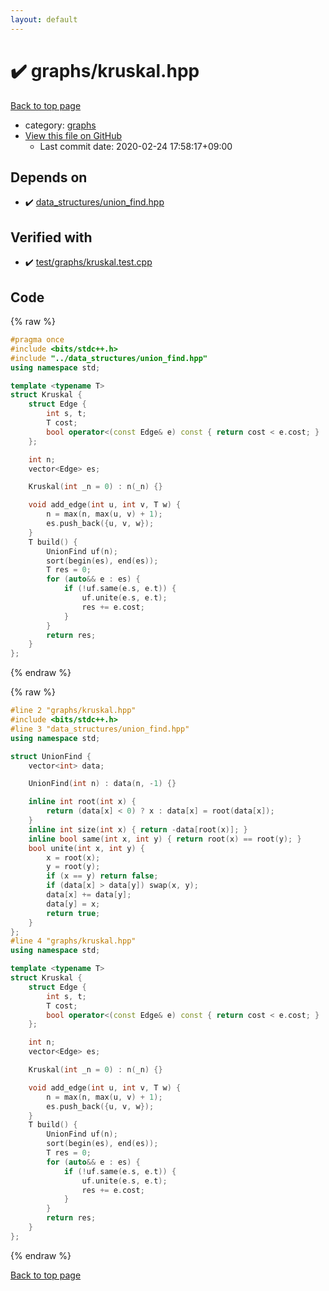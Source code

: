 ```yaml
---
layout: default
---
```


<!-- mathjax config similar to math.stackexchange -->
<script type="text/javascript" async
  src="https://cdnjs.cloudflare.com/ajax/libs/mathjax/2.7.5/MathJax.js?config=TeX-MML-AM_CHTML">
</script>
<script type="text/x-mathjax-config">
  MathJax.Hub.Config({
    TeX: { equationNumbers: { autoNumber: "AMS" }},
    tex2jax: {
      inlineMath: [ ['$','$'] ],
      processEscapes: true
    },
    "HTML-CSS": { matchFontHeight: false },
    displayAlign: "left",
    displayIndent: "2em"
  });
</script>

<script type="text/javascript" src="https://cdnjs.cloudflare.com/ajax/libs/jquery/3.4.1/jquery.min.js"></script>
<script src="https://cdn.jsdelivr.net/npm/jquery-balloon-js@1.1.2/jquery.balloon.min.js" integrity="sha256-ZEYs9VrgAeNuPvs15E39OsyOJaIkXEEt10fzxJ20+2I=" crossorigin="anonymous"></script>
<script type="text/javascript" src="../../assets/js/copy-button.js"></script>
<link rel="stylesheet" href="../../assets/css/copy-button.css" />


# :heavy_check_mark: graphs/kruskal.hpp

<a href="../../index.html">Back to top page</a>

* category: <a href="../../index.html#e8706a28320e46fa20885a2933e42797">graphs</a>
* <a href="{{ site.github.repository_url }}/blob/master/graphs/kruskal.hpp">View this file on GitHub</a>
    - Last commit date: 2020-02-24 17:58:17+09:00




## Depends on

* :heavy_check_mark: <a href="../data_structures/union_find.hpp.html">data_structures/union_find.hpp</a>


## Verified with

* :heavy_check_mark: <a href="../../verify/test/graphs/kruskal.test.cpp.html">test/graphs/kruskal.test.cpp</a>


## Code

<a id="unbundled"></a>
{% raw %}
```cpp
#pragma once
#include <bits/stdc++.h>
#include "../data_structures/union_find.hpp"
using namespace std;

template <typename T>
struct Kruskal {
    struct Edge {
        int s, t;
        T cost;
        bool operator<(const Edge& e) const { return cost < e.cost; }
    };

    int n;
    vector<Edge> es;

    Kruskal(int _n = 0) : n(_n) {}

    void add_edge(int u, int v, T w) {
        n = max(n, max(u, v) + 1);
        es.push_back({u, v, w});
    }
    T build() {
        UnionFind uf(n);
        sort(begin(es), end(es));
        T res = 0;
        for (auto&& e : es) {
            if (!uf.same(e.s, e.t)) {
                uf.unite(e.s, e.t);
                res += e.cost;
            }
        }
        return res;
    }
};
```
{% endraw %}

<a id="bundled"></a>
{% raw %}
```cpp
#line 2 "graphs/kruskal.hpp"
#include <bits/stdc++.h>
#line 3 "data_structures/union_find.hpp"
using namespace std;

struct UnionFind {
    vector<int> data;

    UnionFind(int n) : data(n, -1) {}

    inline int root(int x) {
        return (data[x] < 0) ? x : data[x] = root(data[x]);
    }
    inline int size(int x) { return -data[root(x)]; }
    inline bool same(int x, int y) { return root(x) == root(y); }
    bool unite(int x, int y) {
        x = root(x);
        y = root(y);
        if (x == y) return false;
        if (data[x] > data[y]) swap(x, y);
        data[x] += data[y];
        data[y] = x;
        return true;
    }
};
#line 4 "graphs/kruskal.hpp"
using namespace std;

template <typename T>
struct Kruskal {
    struct Edge {
        int s, t;
        T cost;
        bool operator<(const Edge& e) const { return cost < e.cost; }
    };

    int n;
    vector<Edge> es;

    Kruskal(int _n = 0) : n(_n) {}

    void add_edge(int u, int v, T w) {
        n = max(n, max(u, v) + 1);
        es.push_back({u, v, w});
    }
    T build() {
        UnionFind uf(n);
        sort(begin(es), end(es));
        T res = 0;
        for (auto&& e : es) {
            if (!uf.same(e.s, e.t)) {
                uf.unite(e.s, e.t);
                res += e.cost;
            }
        }
        return res;
    }
};

```
{% endraw %}

<a href="../../index.html">Back to top page</a>

